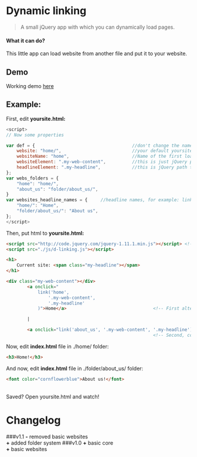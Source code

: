 Dynamic linking
===============

> A small jQuery app with which you can dynamically load pages.

#### What it can do?
This little app can load website from another file and put it to your website.

## Demo
Working demo [here](http://rbg.wz.cz/dynamic-loading/yoursite.html)

## Example:

First, edit **yoursite.html:**

```javascript
<script>
// Now some properties

var def = {                                     //don't change the name of variable!
    website: "home/",                           //your default yoursite.html content
    websiteName: "home",                        //Name of the first loaded website, it's used in webs_folders
    websiteElement: ".my-web-content",          //this is just jQuery path to find element, where to paste web content
    headlineElement: ".my-headline",            //this is jQuery path to find headline element, where to paste def.websiteHeadline
};
var webs_folders = {
    "home": "home/",
    "about_us": "folder/about_us/",
}
var websites_headline_names = {     //headline names, for example: link() got "home.html"...how it can to get headline name? Just very simply: websites_headline_names["xxx.html"] :)
    "home/": "Home",
    "folder/about_us/": "About us", 
};
</script>
```

 Then, put html to **yoursite.html:**

```html
<script src="http://code.jquery.com/jquery-1.11.1.min.js"></script> <!-- add jQuery -->
<script src="./js/d-linking.js"></script>

<h1>
	Current site: <span class="my-headline"></span>
</h1>

<div class="my-web-content"></div>
        <a onclick="
            link('home',
                '.my-web-content',
                '.my-headline'
            )">Home</a>                                 <!-- First alternative -->

        |

        <a onclick="link('about_us', '.my-web-content', '.my-headline')">About us</a>
                                                        <!-- Second, compact altervative -->
```
	
Now, edit **index.html** file in ./home/ folder:

```html
<h3>Home!</h3>
```
	
And now, edit **index.html** file in ./folder/about_us/ folder:

```html
<font color="cornflowerblue">About us!</font>
```
	
	
<br>
Saved? Open yoursite.html and watch!

# Changelog
> 
###v1.1
**-** removed basic websites<br>
**+** added folder system
###v1.0
**+** basic core<br>
**+** basic websites
